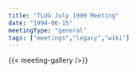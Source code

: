 ```yaml
---
title: "TLUG July 1999 Meeting"
date: "1994-06-15"
meetingType: "general"
tags: ["meetings","legacy","wiki"]
---
```


{{< meeting-gallery />}}